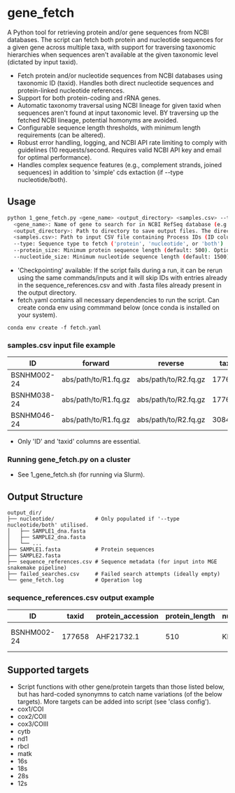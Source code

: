 # gene_fetch
A Python tool for retrieving protein and/or gene sequences from NCBI databases. The script can fetch both protein and nucleotide sequences for a given gene across multiple taxa, with support for traversing taxonomic hierarchies when sequences aren't available at the given taxonomic level (dictated by input taxid).

- Fetch protein and/or nucleotide sequences from NCBI databases using taxonomic ID (taxid). Handles both direct nucleotide sequences and protein-linked nucleotide references.
- Support for both protein-coding and rRNA genes.
- Automatic taxonomy traversal using NCBI lineage for given taxid when sequences aren't found at input taxonomic level. BY traversing up the fetched NCBI lineage, potential homonyms are avoided.
- Configurable sequence length thresholds, with minimum length requirements (can be altered).
- Robust error handling, logging, and NCBI API rate limiting to comply with guidelines (10 requests/second. Requires valid NCBI API key and email for optimal performance).
- Handles complex sequence features (e.g., complement strands, joined sequences) in addition to 'simple' cds extaction (if --type nucleotide/both).


## Usage
```bash
python 1_gene_fetch.py <gene_name> <output_directory> <samples.csv> --type <sequence_type>
  <gene_name>: Name of gene to search for in NCBI RefSeq database (e.g., cox1/16s/rbcl).
  <output_directory>: Path to directory to save output files. The directory will be created if it does not exist.
  <samples.csv>: Path to input CSV file containing Process IDs (ID column) and TaxIDs (taxid column).
  --type: Sequence type to fetch ('protein', 'nucleotide', or 'both')
  --protein_size: Minimum protein sequence length (default: 500). Optional.
  --nucleotide_size: Minimum nucleotide sequence length (default: 1500). Optional.
```
- 'Checkpointing' available: If the script fails during a run, it can be rerun using the same commands/inputs and it will skip IDs with entries already in the sequence_references.csv and with .fasta files already present in the output directory.
- fetch.yaml contains all necessary dependencies to run the script. Can create conda env using commmand below (once conda is installed on your system).
```
conda env create -f fetch.yaml
```


### samples.csv input file example
| ID | forward | reverse | taxid |
| --- | --- | --- | --- |
| BSNHM002-24  | abs/path/to/R1.fq.gz | abs/path/to/R2.fq.gz | 177658 |
| BSNHM038-24 | abs/path/to/R1.fq.gz | abs/path/to/R2.fq.gz | 177627 |
| BSNHM046-24 | abs/path/to/R1.fq.gz | abs/path/to/R2.fq.gz | 3084599 |
- Only 'ID' and 'taxid' columns are essential.

### Running gene_fetch.py on a cluster
- See 1_gene_fetch.sh (for running via Slurm).

## Output Structure
```
output_dir/
├── nucleotide/             # Only populated if '--type nucleotide/both' utilised.
│   ├── SAMPLE1_dna.fasta   
│   ├── SAMPLE2_dna.fasta
│   └── ...
├── SAMPLE1.fasta           # Protein sequences
├── SAMPLE2.fasta
├── sequence_references.csv # Sequence metadata (for input into MGE snakemake pipeline)
├── failed_searches.csv     # Failed search attempts (ideally empty)
└── gene_fetch.log          # Operation log
```
### sequence_references.csv output example
| ID | taxid | protein_accession | protein_length | nucleotide_accession | nucleotide_length | matched_rank | ncbi_taxonomy | reference_name | protein_reference_path | nucleotide_reference_path |
| --- | --- | --- | --- | --- | --- | --- | --- | --- | --- | --- |
| BSNHM002-24 | 177658 | AHF21732.1 | 510 | KF756944.1 | 1530 | genus: Apatania | Eukaryota, ..., Apataniinae, Apatania | BSNHM002-24 | abs/path/to/protein_references/BSNHM002-24.fasta | abs/path/to/protein_references/BSNHM002-24_dna.fasta |



## Supported targets
- Script functions with other gene/protein targets than those listed below, but has hard-coded synonymns to catch name variations (of the below targets). More targets can be added into script (see 'class config').
- cox1/COI
- cox2/COII
- cox3/COIII
- cytb
- nd1
- rbcl
- matk
- 16s
- 18s
- 28s
- 12s
